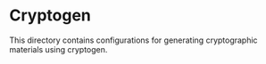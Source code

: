 # Cryptogen
This directory contains configurations for generating cryptographic materials using cryptogen.
